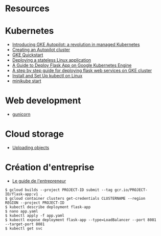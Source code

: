 # Resources

# Kubernetes

* [Introducing GKE Autopilot: a revolution in managed Kubernetes](https://cloud.google.com/blog/products/containers-kubernetes/introducing-gke-autopilot)
* [Creating an Autopilot cluster](https://cloud.google.com/kubernetes-engine/docs/how-to/creating-an-autopilot-cluster)
* [GKE Quickstart](https://cloud.google.com/kubernetes-engine/docs/quickstart)
* [Deploying a stateless Linux application](https://cloud.google.com/kubernetes-engine/docs/how-to/stateless-apps)
* [A Guide to Deploy Flask App on Google Kubernetes Engine](https://medium.com/google-cloud/a-guide-to-deploy-flask-app-on-google-kubernetes-engine-bfbbee5c6fb)
* [A step by step guide for deploying flask web services on GKE cluster](https://medium.com/@kekayan/a-step-by-step-guide-for-deploying-flask-web-services-on-gke-cluster-76420d75671d)
* [Install and Set Up kubectl on Linux](https://kubernetes.io/docs/tasks/tools/install-kubectl-linux/)
* [minikube start](https://minikube.sigs.k8s.io/docs/start/)

# Web development

* [gunicorn](https://gunicorn.org/)


# Cloud storage

* [Uploading objects](https://cloud.google.com/storage/docs/uploading-objects#storage-upload-object-python)


# Création d'entreprise

* [Le guide de l'entrepreneur](https://www.kiwili.com/wp-content/uploads/dlm_uploads/2018/11/guide_de_lentrepreneur_kiwili.pdf)

```
$ gcloud builds --project PROJECT-ID submit --tag gcr.io/PROJECT-ID/flask-app:v1 .
$ gcloud container clusters get-credentials CLUSTERNAME --region REGION --project PROJECT-ID
$ kubectl describe deployment flask-app
$ nano app.yaml
$ kubectl apply -f app.yaml
$ kubectl expose deployment flask-app --type=LoadBalancer --port 8081 --target-port 8081
$ kubectl get svc
```
